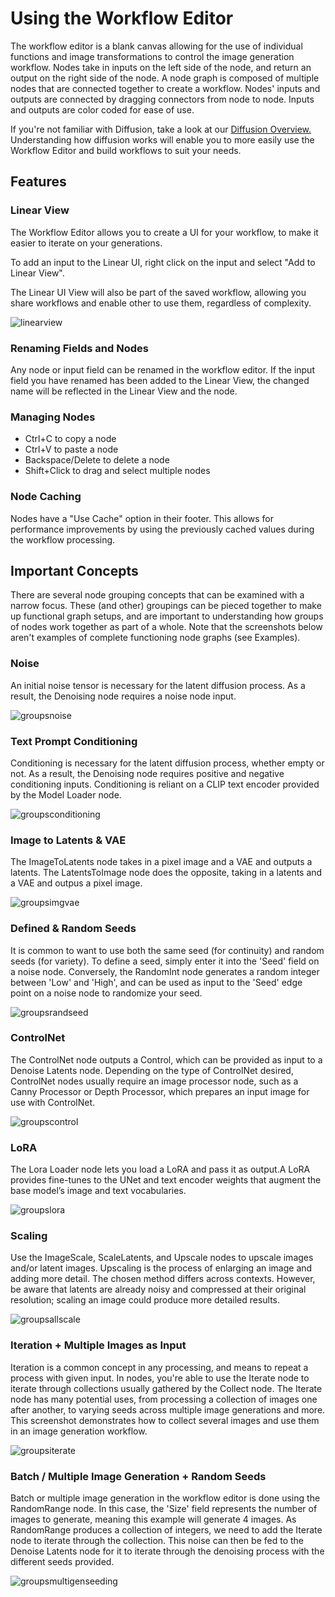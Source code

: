 # Using the Workflow Editor

The workflow editor is a blank canvas allowing for the use of individual functions and image transformations to control the image generation workflow. Nodes take in inputs on the left side of the node, and return an output on the right side of the node. A node graph is composed of multiple nodes that are connected together to create a workflow. Nodes' inputs and outputs are connected by dragging connectors from node to node. Inputs and outputs are color coded for ease of use.

If you're not familiar with Diffusion, take a look at our [Diffusion Overview.](../help/diffusion.md) Understanding how diffusion works will enable you to more easily use the Workflow Editor and build workflows to suit your needs.

## Features

### Linear View
The Workflow Editor allows you to create a UI for your workflow, to make it easier to iterate on your generations. 

To add an input to the Linear UI, right click on the input and select "Add to Linear View".

The Linear UI View will also be part of the saved workflow, allowing you share workflows and enable other to use them, regardless of complexity. 

![linearview](../assets/nodes/linearview.png)

### Renaming Fields and Nodes
Any node or input field can be renamed in the workflow editor. If the input field you have renamed has been added to the Linear View, the changed name will be reflected in the Linear View and the node. 

### Managing Nodes

* Ctrl+C to copy a node
* Ctrl+V to paste a node
* Backspace/Delete to delete a node
* Shift+Click to drag and select multiple nodes 

### Node Caching 

Nodes have a "Use Cache" option in their footer. This allows for performance improvements by using the previously cached values during the workflow processing. 


## Important Concepts 

There are several node grouping concepts that can be examined with a narrow focus. These (and other) groupings can be pieced together to make up functional graph setups, and are important to understanding how groups of nodes work together as part of a whole. Note that the screenshots below aren't examples of complete functioning node graphs (see Examples).

### Noise

An initial noise tensor is necessary for the latent diffusion process. As a result, the Denoising node requires a noise node input.  

![groupsnoise](../assets/nodes/groupsnoise.png)

### Text Prompt Conditioning

Conditioning is necessary for the latent diffusion process, whether empty or not. As a result, the Denoising node requires positive and negative conditioning inputs. Conditioning is reliant on a CLIP text encoder provided by the Model Loader node.

![groupsconditioning](../assets/nodes/groupsconditioning.png)

### Image to Latents & VAE

The ImageToLatents node takes in a pixel image and a VAE and outputs a latents. The LatentsToImage node does the opposite, taking in a latents and a VAE and outpus a pixel image. 

![groupsimgvae](../assets/nodes/groupsimgvae.png)

### Defined & Random Seeds

It is common to want to use both the same seed (for continuity) and random seeds (for variety). To define a seed, simply enter it into the 'Seed' field on a noise node. Conversely, the RandomInt node generates a random integer between 'Low' and 'High', and can be used as input to the 'Seed' edge point on a noise node to randomize your seed.

![groupsrandseed](../assets/nodes/groupsrandseed.png)

### ControlNet

The ControlNet node outputs a Control, which can be provided as input to a Denoise Latents node. Depending on the type of ControlNet desired, ControlNet nodes usually require an image processor node, such as a Canny Processor or Depth Processor, which prepares an input image for use with ControlNet.

![groupscontrol](../assets/nodes/groupscontrol.png)

### LoRA

The Lora Loader node lets you load a LoRA and pass it as output.A LoRA provides fine-tunes to the UNet and text encoder weights that augment the base model’s image and text vocabularies.

![groupslora](../assets/nodes/groupslora.png)

### Scaling

Use the ImageScale, ScaleLatents, and Upscale nodes to upscale images and/or latent images. Upscaling is the process of enlarging an image and adding more detail. The chosen method differs across contexts. However, be aware that latents are already noisy and compressed at their original resolution; scaling an image could produce more detailed results.

![groupsallscale](../assets/nodes/groupsallscale.png)

### Iteration + Multiple Images as Input

Iteration is a common concept in any processing, and means to repeat a process with given input. In nodes, you're able to use the Iterate node to iterate through collections usually gathered by the Collect node. The Iterate node has many potential uses, from processing a collection of images one after another, to varying seeds across multiple image generations and more. This screenshot demonstrates how to collect several images and use them in an image generation workflow.

![groupsiterate](../assets/nodes/groupsiterate.png)

### Batch / Multiple Image Generation + Random Seeds

Batch or multiple image generation in the workflow editor is done using the RandomRange node. In this case, the 'Size' field represents the number of images to generate, meaning this example will generate 4 images. As RandomRange produces a collection of integers, we need to add the Iterate node to iterate through the collection. This noise can then be fed to the Denoise Latents node for it to iterate through the denoising process with the different seeds provided.

![groupsmultigenseeding](../assets/nodes/groupsmultigenseeding.png)

